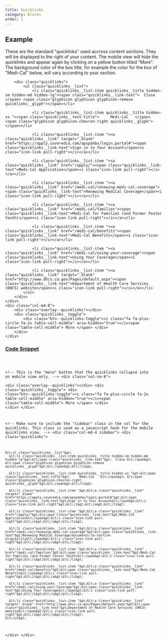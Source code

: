```yaml
---
title: Quicklinks
category: Blocks
order: 1
---
```


## Example

These are the standard "quicklinks" used accross content sections. They will be displayed to the right of your content. The mobile view will hide the quicklinks and appear again by clicking on a yellow button titled "More". The background color of the box title, for example the color for the box of "Medi-Cal" below, will vary according to your section. 

<div class="row margin-top-65--desktop">
	<div class="col-md-4 sidebar">

		<div class="quicklinks">	
			<ul class="quicklinks__list">
				<li class="quicklinks__list-item quicklinks__title hidden-sm hidden-md hidden-lg"><span class="quicklinks__link-text">  Close </span> <span class="glyphicon glyphicon glyphicon-remove quicklinks__glyph"></span></li>

				<li class="quicklinks__list-item quicklinks__title hidden-xs "><span class="quicklinks__text-title">     Medi-Cal   </span> <span class="glyphicon glyphicon-chevron-right quicklinks__glyph"></span></li>

				<li class="quicklinks__list-item "><a class="quicklinks__link" target="_blank" href="https://apply.coveredca.com/apspahbx/login.portal#"><span class="quicklinks__link-text">Sign in to Your Account</span><i class="icon-link pull-right"></i></a></li>			 

				<li class="quicklinks__list-item "><a class="quicklinks__link" href="/apply/"><span class="quicklinks__link-text">Medi-Cal Application</span><i class="icon-link pull-right"></i></a></li>			 

				<li class="quicklinks__list-item "><a class="quicklinks__link" href="/medi-cal/renewing-medi-cal-coverage"><span class="quicklinks__link-text">Renewing MediCal Coverage</span><i class="icon-link pull-right"></i></a></li>			 

				<li class="quicklinks__list-item "><a class="quicklinks__link" href="/medi-cal/families"><span class="quicklinks__link-text">Medi-Cal for Families (and Former Foster Youth)</span><i class="icon-link pull-right"></i></a></li>			 

				<li class="quicklinks__list-item "><a class="quicklinks__link" href="/medi-cal/benefits"><span class="quicklinks__link-text">Medi-Cal Benefits</span><i class="icon-link pull-right"></i></a></li>			 

				<li class="quicklinks__list-item "><a class="quicklinks__link" href="/medi-cal/using-your-coverage"><span class="quicklinks__link-text">Using Your Coverage</span><i class="icon-link pull-right"></i></a></li>			 

				<li class="quicklinks__list-item "><a class="quicklinks__link" target="_blank" href="http://www.dhcs.ca.gov/Pages/default.aspx"><span class="quicklinks__link-text">Department of Health Care Services (DHCS) website</span><i class="icon-link pull-right"></i></a></li>	 
			</ul>
		</div>
	</div>
	<div class="col-md-8">
		<div class="overlay--quicklinks"></div>
		<div class="quicklinks__toggle">
			<div class="btn--quicklinks-toggle"><i class="fa fa-plus-circle fa-2x table-cell-middle" aria-hidden="true"></i><span class="table-cell-middle"> More </span> </div>
		</div> 
	</div>
</div>

<div class="expandable expandable--fa">
	<div class="expandable__trigger">
		<span class="fa fa-plus-circle expandable__glyph"> </span>
		<h3 class="expandable__heading"><a class="expandable__link" href="#" aria-expanded="false">Code Snippet</a></h3>
	</div>
	<div class="expandable__target">
		<pre style="width:100%;overflow: auto;">
			<code class="hljs xml">

&lt;!-- This is the "more" button that the quicklinks collapse into on mobile view only. --&gt;
&lt;div class="col-sm-8"&gt;  
  &lt;div class="overlay--quicklinks"&gt;&lt;/div&gt;
    &lt;div class="quicklinks__toggle"&gt;
      &lt;div class="btn--quicklinks-toggle"&gt;&lt;i class="fa fa-plus-circle fa-2x table-cell-middle" aria-hidden="true"&gt;&lt;/i&gt;&lt;span class="table-cell-middle"&gt; More &lt;/span&gt; &lt;/div&gt;
  &lt;/div&gt; 
&lt;/div&gt;

&lt;!-- Make sure to include the "sidebar" class in the col for the quicklinks. This class is used as a javascript hook for the mobile quicklinks view. --&gt;
&lt;div class="col-md-4 sidebar"&gt;
  &lt;div class="quicklinks"&gt;  

    &lt;ul class="quicklinks__list"&gt;
      &lt;li class="quicklinks__list-item quicklinks__title hidden-sm hidden-md hidden-lg"&gt;&lt;span class="quicklinks__link-text"&gt;  Close &lt;/span&gt; &lt;span class="glyphicon glyphicon glyphicon-remove quicklinks__glyph"&gt;&lt;/span&gt;&lt;/li&gt;

      &lt;li class="quicklinks__list-item quicklinks__title hidden-xs "&gt;&lt;span class="quicklinks__text-title"&gt;     Medi-Cal   &lt;/span&gt; &lt;span class="glyphicon glyphicon-chevron-right quicklinks__glyph"&gt;&lt;/span&gt;&lt;/li&gt;

      &lt;li class="quicklinks__list-item "&gt;&lt;a class="quicklinks__link" target="_blank" href="https://apply.coveredca.com/apspahbx/login.portal#"&gt;&lt;span class="quicklinks__link-text"&gt;Sign in to Your Account&lt;/span&gt;&lt;i class="icon-link pull-right"&gt;&lt;/i&gt;&lt;/a&gt;&lt;/li&gt;       

      &lt;li class="quicklinks__list-item "&gt;&lt;a class="quicklinks__link" href="/apply/"&gt;&lt;span class="quicklinks__link-text"&gt;Medi-Cal Application&lt;/span&gt;&lt;i class="icon-link pull-right"&gt;&lt;/i&gt;&lt;/a&gt;&lt;/li&gt;       

      &lt;li class="quicklinks__list-item "&gt;&lt;a class="quicklinks__link" href="/medi-cal/renewing-medi-cal-coverage"&gt;&lt;span class="quicklinks__link-text"&gt;Renewing MediCal Coverage/documents-to-confirm-eligibility&lt;/span&gt;&lt;i class="icon-link pull-right"&gt;&lt;/i&gt;&lt;/a&gt;&lt;/li&gt;       

      &lt;li class="quicklinks__list-item "&gt;&lt;a class="quicklinks__link" href="/medi-cal/families"&gt;&lt;span class="quicklinks__link-text"&gt;Medi-Cal for Families (and Former Foster Youth)&lt;/span&gt;&lt;i class="icon-link pull-right"&gt;&lt;/i&gt;&lt;/a&gt;&lt;/li&gt;       

      &lt;li class="quicklinks__list-item "&gt;&lt;a class="quicklinks__link" href="/medi-cal/benefits"&gt;&lt;span class="quicklinks__link-text"&gt;Medi-Cal Benefits&lt;/span&gt;&lt;i class="icon-link pull-right"&gt;&lt;/i&gt;&lt;/a&gt;&lt;/li&gt;       

      &lt;li class="quicklinks__list-item "&gt;&lt;a class="quicklinks__link" href="/medi-cal/using-your-coverage"&gt;&lt;span class="quicklinks__link-text"&gt;Using Your Coverage&lt;/span&gt;&lt;i class="icon-link pull-right"&gt;&lt;/i&gt;&lt;/a&gt;&lt;/li&gt;       

      &lt;li class="quicklinks__list-item "&gt;&lt;a class="quicklinks__link" target="_blank" href="http://www.dhcs.ca.gov/Pages/default.aspx"&gt;&lt;span class="quicklinks__link-text"&gt;Department of Health Care Services (DHCS) website&lt;/span&gt;&lt;i class="icon-link pull-right"&gt;&lt;/i&gt;&lt;/a&gt;&lt;/li&gt;   
    &lt;/ul&gt;

  &lt;/div&gt;
&lt;/div&gt;
			</code>
		</pre>
	</div>
</div>

